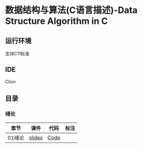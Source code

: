 # 数据结构与算法(C语言描述)-Data Structure Algorithm in C

## 运行环境

支持C11标准

## IDE

Clion

## 目录

### 绪论

| 章节   | 课件                               | 代码              | 标注 |
|------|----------------------------------|-----------------|----|
| 01绪论 | [slides](slides/dsac_1intro.pdf) | [Code](01intro) |    |


